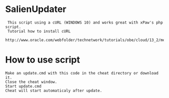 # SalienUpdater 
  	 This script using a cURL (WINDOWS 10) and works great with xPaw's php script.
 	 Tutorial how to install cURL 
 	 http://www.oracle.com/webfolder/technetwork/tutorials/obe/cloud/13_2/messagingservice/files/installing_curl_command_line_tool_on_windows.html
  
  # How to use script
	Make an update.cmd with this code in the cheat directory or download it.
	Close the cheat window.
	Start update.cmd
	Cheat will start automaticaly after update.
	
